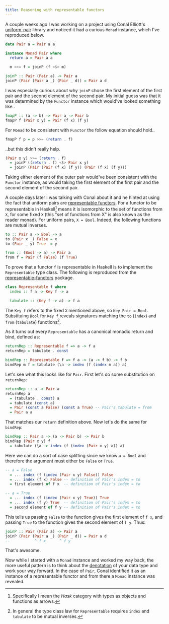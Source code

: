 ```yaml
---
title: Reasoning with representable functors
---
```


A couple weeks ago I was working on a project using Conal Elliott's [uniform-pair][uniformPairHackage] library and
noticed it had a curious `Monad` instance, which I've reproduced below.

```haskell
data Pair a = Pair a a

instance Monad Pair where
  return a = Pair a a

  m >>= f = joinP (f <$> m)

joinP :: Pair (Pair a) -> Pair a
joinP (Pair (Pair a _) (Pair _ d)) = Pair a d
```

I was especially curious about why `joinP` chose the first element of the first pair and the second element of
the second pair. My initial guess was that it was determined by the `Functor` instance which would've looked something
like..

```haskell
fmapP :: (a -> b) -> Pair a -> Pair b
fmapP f (Pair x y) = Pair (f x) (f y)
```

For `Monad` to be consistent with `Functor` the follow equation should hold..

```haskell
fmapP f p = p >>= (return . f)
```

..but this didn't really help.

```haskell
(Pair x y) >>= (return . f)
  = joinP ((return . f) <$> Pair x y)
  = joinP (Pair (Pair (f x) (f y)) (Pair (f x) (f y)))
```

Taking either element of the outer pair would've been consistent with the `Functor` instance, as would taking the first
element of the first pair and the second element of the second pair.

A couple days later I was talking with Conal about it and he hinted at using the fact that uniform pairs are
[representable functors][representableNLab]. For a functor to be representable in Haskell[^1] means it is isomorphic to
the set of functions from `X`, for some fixed `X` (this "set of functions from X" is also known as the reader monad).
For uniform pairs, `X = Bool`. Indeed, the following functions are mutual inverses.

```haskell
to :: Pair a -> Bool -> a
to (Pair x _) False = x
to (Pair _ y) True  = y

from :: (Bool -> a) -> Pair a
from f = Pair (f False) (f True)
```

To prove that a functor `f` is representable in Haskell is to implement the `Representable` type class. The
following is reproduced from the [representable-functors][representableHackage] package.

```haskell
class Representable f where
  index :: f a -> Key f -> a

  tabulate :: (Key f -> a) -> f a
```

The `Key f` refers to the fixed `X` mentioned above, so `Key Pair = Bool`. Substituing `Bool` for `Key f` reveals
signatures matching the `to` (`index`) and `from` (`tabulate`) functions[^2].

As it turns out every `Representable` has a canonical monadic return and bind, defined as:

```haskell
returnRep :: Representable f => a -> f a
returnRep = tabulate . const

bindRep :: Representable f => f a -> (a -> f b) -> f b
bindRep m f = tabulate (\a -> index (f (index m a)) a)
```

Let's see what this looks like for `Pair`. First let's do some substitution on `returnRep`:

```haskell
returnRep :: a -> Pair a
returnRep a
  = (tabulate . const) a
  = tabulate (const a)
  = Pair (const a False) (const a True) -- Pair's tabulate = from
  = Pair a a
```

That matches our `return` definition above. Now let's do the same for `bindRep`:

```haskell
bindRep :: Pair a -> (a -> Pair b) -> Pair b
bindRep (Pair x y) f
  = tabulate (\a -> index (f (index (Pair x y) a)) a)
```

Here we can do a sort of case splitting since we know `a = Bool` and therefore
the argument must either be `False` or `True`.

```haskell
-- a = False
  = ... index (f (index (Pair x y) False)) False
  = ... index (f x) False -- definition of Pair's index = to
  = first element of f x  -- definition of Pair's index = to

-- a = True
  = ... index (f (index (Pair x y) True)) True
  = ... index (f y) True  -- definition of Pair's index = to
  = second element of f y -- definition of Pair's index = to
```

This tells us passing `False` to the function gives the first element of `f x`, and passing
`True` to the function gives the second element of `f y`. Thus:

```haskell
joinP :: Pair (Pair a) -> Pair a
joinP (Pair (Pair a _) (Pair _ d)) = Pair a d
--           ^ f x      ^ f y
```

That's awesome.

Now while I started with a `Monad` instance and worked my way back, the more useful pattern is to think about
the [denotation][denotationalDesign] of your data type and work your way forward. In the case of `Pair`, Conal
identified it as an instance of a representable functor and from there a `Monad` instance was revealed.

[denotationalDesign]: http://conal.net/papers/type-class-morphisms/
[representableHackage]: https://hackage.haskell.org/package/representable-functors
[representableNLab]: https://ncatlab.org/nlab/show/representable+functor
[uniformPairHackage]: https://hackage.haskell.org/package/uniform-pair

[^1]: Specifically I mean the $Hask$ category with types as objects and functions as arrows.

[^2]: In general the type class law for `Representable` requires `index` and `tabulate` to be mutual inverses.
